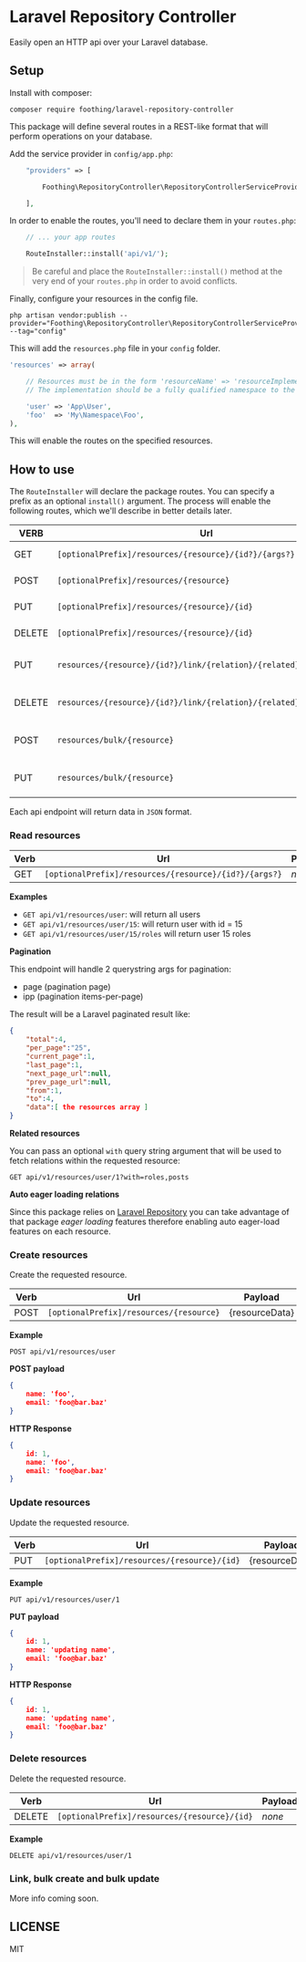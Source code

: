 # Laravel Repository Controller

Easily open an HTTP api over your Laravel database.

## Setup
Install with composer:

`composer require foothing/laravel-repository-controller`

This package will define several routes in a REST-like format
that will perform operations on your database.

Add the service provider in `config/app.php`:

```php
	"providers" => [

		Foothing\RepositoryController\RepositoryControllerServiceProvider::class,

	],
```

In order to enable the routes, you'll need to declare them in
your `routes.php`:

```php
	// ... your app routes

	RouteInstaller::install('api/v1/');
```

> Be careful and place the `RouteInstaller::install()` method at the very
> end of your `routes.php` in order to avoid conflicts.

Finally, configure your resources in the config file.

```
php artisan vendor:publish --provider="Foothing\RepositoryController\RepositoryControllerServiceProvider" --tag="config"
```

This will add the `resources.php` file in your `config` folder.

```php
'resources' => array(

	// Resources must be in the form 'resourceName' => 'resourceImplementation'
	// The implementation should be a fully qualified namespace to the model.

	'user' => 'App\User',
	'foo'  => 'My\Namespace\Foo',
),
```

This will enable the routes on the specified resources.

## How to use

The `RouteInstaller` will declare the package routes. You can specify
a prefix as an optional `install()` argument. The process will enable
the following routes, which we'll describe in better details later.

|VERB|Url|Notes|
|----|---|-----|
|GET|`[optionalPrefix]/resources/{resource}/{id?}/{args?}`|Read resources|
|POST|`[optionalPrefix]/resources/{resource}`|Create resources|
|PUT|`[optionalPrefix]/resources/{resource}/{id}`|Update resources|
|DELETE|`[optionalPrefix]/resources/{resource}/{id}`|Delete resources|
|PUT|`resources/{resource}/{id?}/link/{relation}/{related}/{relatedId}`|Attach many-to-many|
|DELETE|`resources/{resource}/{id?}/link/{relation}/{related}/{relatedId}`|Detach many-to-many|
|POST|`resources/bulk/{resource}`|Bulk create resources|
|PUT|`resources/bulk/{resource}`|Bulk update resources|

Each api endpoint will return data in `JSON` format.

### Read resources
|Verb|Url|Payload|
|----|---|-------|
|GET |`[optionalPrefix]/resources/{resource}/{id?}/{args?}`| *none*|

**Examples**

- `GET api/v1/resources/user`: will return all users
- `GET api/v1/resources/user/15`: will return user with id = 15
- `GET api/v1/resources/user/15/roles` will return user 15 roles

**Pagination**

This endpoint will handle 2 querystring args for pagination:
- page (pagination page)
- ipp (pagination items-per-page)

The result will be a Laravel paginated result like:
```json
{
	"total":4,
	"per_page":"25",
	"current_page":1,
	"last_page":1,
	"next_page_url":null,
	"prev_page_url":null,
	"from":1,
	"to":4,
	"data":[ the resources array ]
}
```

**Related resources**

You can pass an optional `with` query string argument that will be used
to fetch relations within the requested resource:

`GET api/v1/resources/user/1?with=roles,posts`

**Auto eager loading relations**

Since this package relies on [Laravel Repository](https://github.com/foothing/laravel-repository) you can take advantage
of that package *eager loading* features therefore enabling auto eager-load
features on each resource.

### Create resources
Create the requested resource.

|Verb|Url|Payload|
|----|---|-------|
|POST |`[optionalPrefix]/resources/{resource}`| {resourceData}|

**Example**

`POST api/v1/resources/user`

**POST payload**
```json
{
	name: 'foo',
	email: 'foo@bar.baz'
}
```

**HTTP Response**
```json
{
	id: 1,
	name: 'foo',
	email: 'foo@bar.baz'
}
```

### Update resources
Update the requested resource.

|Verb|Url|Payload|
|----|---|-------|
|PUT |`[optionalPrefix]/resources/{resource}/{id}`| {resourceData}|

**Example**

`PUT api/v1/resources/user/1`

**PUT payload**
```json
{
	id: 1,
	name: 'updating name',
	email: 'foo@bar.baz'
}
```

**HTTP Response**
```json
{
	id: 1,
	name: 'updating name',
	email: 'foo@bar.baz'
}
```

### Delete resources
Delete the requested resource.

|Verb|Url|Payload|
|----|---|-------|
|DELETE |`[optionalPrefix]/resources/{resource}/{id}`| *none*|

**Example**

`DELETE api/v1/resources/user/1`

### Link, bulk create and bulk update
More info coming soon.

## LICENSE
MIT